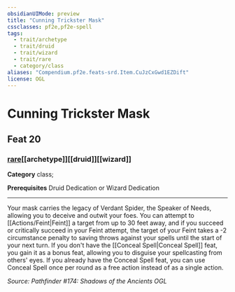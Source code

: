 ```yaml
---
obsidianUIMode: preview
title: "Cunning Trickster Mask"
cssclasses: pf2e,pf2e-spell
tags:
  - trait/archetype
  - trait/druid
  - trait/wizard
  - trait/rare
  - category/class
aliases: "Compendium.pf2e.feats-srd.Item.CuJzCxGwd1EZDift"
license: OGL
---
```

# Cunning Trickster Mask
## Feat 20
### [rare](rare "Rare Rarity Trait")[[archetype]][[druid]][[wizard]]

**Category** class; 



**Prerequisites** Druid Dedication or Wizard Dedication
* * *
Your mask carries the legacy of Verdant Spider, the Speaker of Needs, allowing you to deceive and outwit your foes. You can attempt to [[Actions/Feint|Feint]] a target from up to 30 feet away, and if you succeed or critically succeed in your Feint attempt, the target of your Feint takes a -2 circumstance penalty to saving throws against your spells until the start of your next turn. If you don't have the [[Conceal Spell|Conceal Spell]] feat, you gain it as a bonus feat, allowing you to disguise your spellcasting from others' eyes. If you already have the Conceal Spell feat, you can use Conceal Spell once per round as a free action instead of as a single action.

*Source: Pathfinder #174: Shadows of the Ancients*
*OGL*